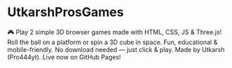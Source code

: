 # UtkarshProsGames
🎮 Play 2 simple 3D browser games made with HTML, CSS, JS &amp; Three.js! Roll the ball on a platform or spin a 3D cube in space. Fun, educational &amp; mobile-friendly. No download needed — just click &amp; play. Made by Utkarsh (Pro444yt). Live now on GitHub Pages!
